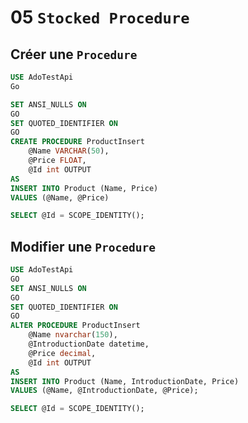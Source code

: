 # 05 `Stocked Procedure`



## Créer une `Procedure`

```sql
USE AdoTestApi
Go

SET ANSI_NULLS ON
GO
SET QUOTED_IDENTIFIER ON
GO
CREATE PROCEDURE ProductInsert
	@Name VARCHAR(50),
	@Price FLOAT,
	@Id int OUTPUT
AS
INSERT INTO Product (Name, Price)
VALUES (@Name, @Price)

SELECT @Id = SCOPE_IDENTITY();
```



## Modifier une `Procedure`

```sql
USE AdoTestApi
GO
SET ANSI_NULLS ON
GO
SET QUOTED_IDENTIFIER ON
GO
ALTER PROCEDURE ProductInsert
	@Name nvarchar(150),
	@IntroductionDate datetime,
	@Price decimal,
	@Id int OUTPUT
AS
INSERT INTO Product (Name, IntroductionDate, Price)
VALUES (@Name, @IntroductionDate, @Price);

SELECT @Id = SCOPE_IDENTITY();
```

